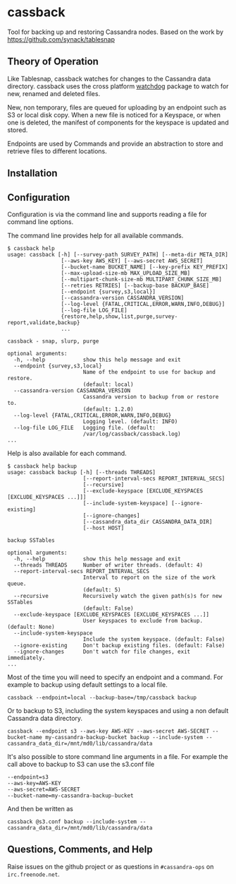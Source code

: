 cassback
=========

Tool for backing up and restoring Cassandra nodes. Based on the work by https://github.com/synack/tablesnap

Theory of Operation
-------------------

Like Tablesnap, cassback watches for changes to the Cassandra data directory. cassback uses the cross platform [watchdog](http://pythonhosted.org/watchdog/) package to watch for new, renamed and deleted files. 

New, non temporary, files are queued for uploading by an endpoint such as S3 or local disk copy. When a new file is noticed for a Keyspace, or when one is deleted, the manifest of components for the keyspace is updated and stored.

Endpoints are used by Commands and provide an abstraction to store and retrieve files to different locations. 

Installation
------------

Configuration
-------------

Configuration is via the command line and supports reading a file for command line options. 

The command line provides help for all available commands. 

    $ cassback help
    usage: cassback [-h] [--survey-path SURVEY_PATH] [--meta-dir META_DIR]
                     [--aws-key AWS_KEY] [--aws-secret AWS_SECRET]
                     [--bucket-name BUCKET_NAME] [--key-prefix KEY_PREFIX]
                     [--max-upload-size-mb MAX_UPLOAD_SIZE_MB]
                     [--multipart-chunk-size-mb MULTIPART_CHUNK_SIZE_MB]
                     [--retries RETRIES] [--backup-base BACKUP_BASE]
                     [--endpoint {survey,s3,local}]
                     [--cassandra-version CASSANDRA_VERSION]
                     [--log-level {FATAL,CRITICAL,ERROR,WARN,INFO,DEBUG}]
                     [--log-file LOG_FILE]
                     {restore,help,show,list,purge,survey-report,validate,backup}
                     ...

    cassback - snap, slurp, purge

    optional arguments:
      -h, --help            show this help message and exit
      --endpoint {survey,s3,local}
                            Name of the endpoint to use for backup and restore.
                            (default: local)
      --cassandra-version CASSANDRA_VERSION
                            Cassandra version to backup from or restore to.
                            (default: 1.2.0)
      --log-level {FATAL,CRITICAL,ERROR,WARN,INFO,DEBUG}
                            Logging level. (default: INFO)
      --log-file LOG_FILE   Logging file. (default:
                            /var/log/cassback/cassback.log)
    ...

Help is also available for each command.

    $ cassback help backup
    usage: cassback backup [-h] [--threads THREADS]
                            [--report-interval-secs REPORT_INTERVAL_SECS]
                            [--recursive]
                            [--exclude-keyspace [EXCLUDE_KEYSPACES [EXCLUDE_KEYSPACES ...]]]
                            [--include-system-keyspace] [--ignore-existing]
                            [--ignore-changes]
                            [--cassandra_data_dir CASSANDRA_DATA_DIR]
                            [--host HOST]

    backup SSTables

    optional arguments:
      -h, --help            show this help message and exit
      --threads THREADS     Number of writer threads. (default: 4)
      --report-interval-secs REPORT_INTERVAL_SECS
                            Interval to report on the size of the work queue.
                            (default: 5)
      --recursive           Recursively watch the given path(s)s for new SSTables
                            (default: False)
      --exclude-keyspace [EXCLUDE_KEYSPACES [EXCLUDE_KEYSPACES ...]]
                            User keyspaces to exclude from backup. (default: None)
      --include-system-keyspace
                            Include the system keyspace. (default: False)
      --ignore-existing     Don't backup existing files. (default: False)
      --ignore-changes      Don't watch for file changes, exit immediately.
    ...

Most of the time you will need to specify an endpoint and a command. For example to backup using default settings to a local file.

    cassback --endpoint=local --backup-base=/tmp/cassback backup

Or to backup to S3, including the system keyspaces and using a non default Cassandra data directory. 

    cassback --endpoint s3 --aws-key AWS-KEY --aws-secret AWS-SECRET --bucket-name my-cassandra-backup-bucket backup --include-system --cassandra_data_dir=/mnt/md0/lib/cassandra/data

It's also possible to store command line arguments in a file. For example the call above to backup to S3 can use the s3.conf file

    --endpoint=s3
    --aws-key=AWS-KEY
    --aws-secret=AWS-SECRET
    --bucket-name=my-cassandra-backup-bucket

And then be written as

    cassback @s3.conf backup --include-system --cassandra_data_dir=/mnt/md0/lib/cassandra/data

Questions, Comments, and Help
-----------------------------
Raise issues on the github project or as questions in `#cassandra-ops` on `irc.freenode.net`.

